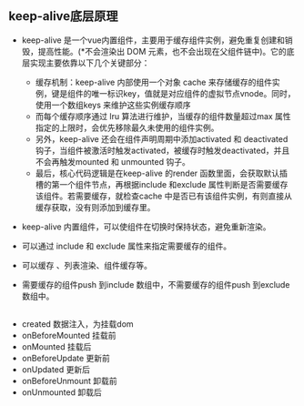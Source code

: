 ## keep-alive底层原理
- keep-alive 是一个vue内置组件，主要用于缓存组件实例，避免重复创建和销毁，提高性能。(*不会渲染出 DOM 元素，也不会出现在父组件链中)。它的底层实现主要依靠以下几个关键部分：
    - 缓存机制：keep-alive 内部使用一个对象 cache 来存储缓存的组件实例，键是组件的唯一标识key，值就是对应组件的虚拟节点vnode。同时，使用一个数组keys 来维护这些实例缓存顺序
    - 而每个缓存顺序通过 lru 算法进行维护，当缓存的组件数量超过max 属性指定的上限时，会优先移除最久未使用的组件实例。
    - 另外，keep-alive 还会在组件声明周期中添加activated 和 deactivated 钩子，当组件被激活时触发activated，被缓存时触发deactivated，并且不会再触发mounted 和 unmounted 钩子。
    - 最后，核心代码逻辑是在keep-alive 的render 函数里面，会获取默认插槽的第一个组件节点，再根据include 和exclude 属性判断是否需要缓存该组件。若需要缓存，就检查cache 中是否已有该组件实例，有则直接从缓存获取，没有则添加到缓存里。

- keep-alive 内置组件，可以使组件在切换时保持状态，避免重新渲染。
- 可以通过 include 和 exclude 属性来指定需要缓存的组件。
- 可以缓存 <router-view>、列表渲染、组件缓存等。
- 需要缓存的组件push 到include 数组中，不需要缓存的组件push 到exclude 数组中。

## 
- created 数据注入，为挂载dom
- onBeforeMounted 挂载前
- onMounted 挂载后
- onBeforeUpdate 更新前
- onUpdated 更新后
- onBeforeUnmount 卸载前
- onUnmounted 卸载后
